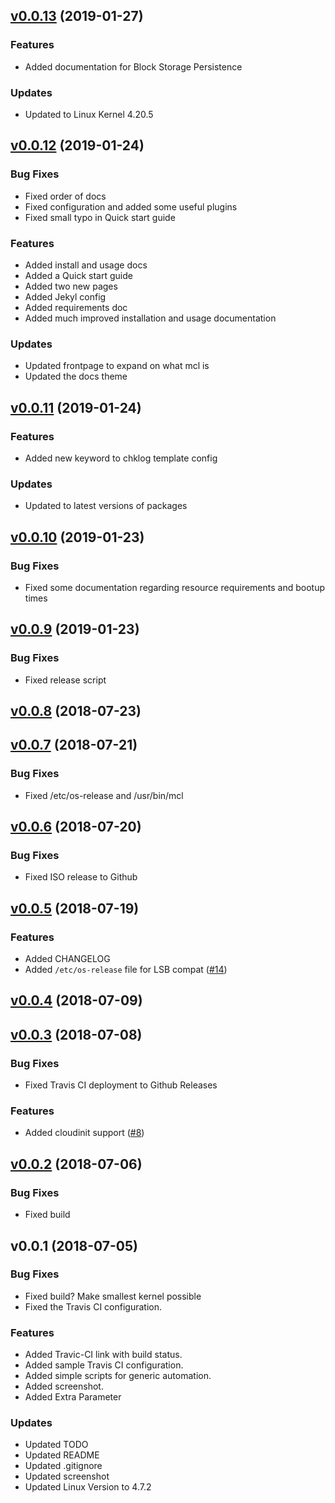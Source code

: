 
<a name="v0.0.13"></a>
## [v0.0.13](https://github.com/prologic/minimal-container-linux/compare/v0.0.12...v0.0.13) (2019-01-27)

### Features

* Added documentation for Block Storage Persistence

### Updates

* Updated to Linux Kernel 4.20.5


<a name="v0.0.12"></a>
## [v0.0.12](https://github.com/prologic/minimal-container-linux/compare/v0.0.11...v0.0.12) (2019-01-24)

### Bug Fixes

* Fixed order of docs
* Fixed configuration and added some useful plugins
* Fixed small typo in Quick start guide

### Features

* Added install and usage docs
* Added a Quick start guide
* Added two new pages
* Added Jekyl config
* Added requirements doc
* Added much improved installation and usage documentation

### Updates

* Updated frontpage to expand on what mcl is
* Updated the docs theme


<a name="v0.0.11"></a>
## [v0.0.11](https://github.com/prologic/minimal-container-linux/compare/v0.0.10...v0.0.11) (2019-01-24)

### Features

* Added new keyword to chklog template config

### Updates

* Updated to latest versions of packages


<a name="v0.0.10"></a>
## [v0.0.10](https://github.com/prologic/minimal-container-linux/compare/v0.0.9...v0.0.10) (2019-01-23)

### Bug Fixes

* Fixed some documentation regarding resource requirements and bootup times


<a name="v0.0.9"></a>
## [v0.0.9](https://github.com/prologic/minimal-container-linux/compare/v0.0.8...v0.0.9) (2019-01-23)

### Bug Fixes

* Fixed release script


<a name="v0.0.8"></a>
## [v0.0.8](https://github.com/prologic/minimal-container-linux/compare/v0.0.7...v0.0.8) (2018-07-23)


<a name="v0.0.7"></a>
## [v0.0.7](https://github.com/prologic/minimal-container-linux/compare/v0.0.6...v0.0.7) (2018-07-21)

### Bug Fixes

* Fixed /etc/os-release and /usr/bin/mcl


<a name="v0.0.6"></a>
## [v0.0.6](https://github.com/prologic/minimal-container-linux/compare/v0.0.5...v0.0.6) (2018-07-20)

### Bug Fixes

* Fixed ISO release to Github


<a name="v0.0.5"></a>
## [v0.0.5](https://github.com/prologic/minimal-container-linux/compare/v0.0.4...v0.0.5) (2018-07-19)

### Features

* Added CHANGELOG
* Added `/etc/os-release` file for LSB compat ([#14](https://github.com/prologic/minimal-container-linux/issues/14))


<a name="v0.0.4"></a>
## [v0.0.4](https://github.com/prologic/minimal-container-linux/compare/v0.0.3...v0.0.4) (2018-07-09)


<a name="v0.0.3"></a>
## [v0.0.3](https://github.com/prologic/minimal-container-linux/compare/v0.0.2...v0.0.3) (2018-07-08)

### Bug Fixes

* Fixed Travis CI deployment to Github Releases

### Features

* Added cloudinit support ([#8](https://github.com/prologic/minimal-container-linux/issues/8))


<a name="v0.0.2"></a>
## [v0.0.2](https://github.com/prologic/minimal-container-linux/compare/v0.0.1...v0.0.2) (2018-07-06)

### Bug Fixes

* Fixed build


<a name="v0.0.1"></a>
## v0.0.1 (2018-07-05)

### Bug Fixes

* Fixed build? Make smallest kernel possible
* Fixed the Travis CI configuration.

### Features

* Added Travic-CI link with build status.
* Added sample Travis CI configuration.
* Added simple scripts for generic automation.
* Added screenshot.
* Added Extra Parameter

### Updates

* Updated TODO
* Updated README
* Updated .gitignore
* Updated screenshot
* Updated Linux Version to 4.7.2


